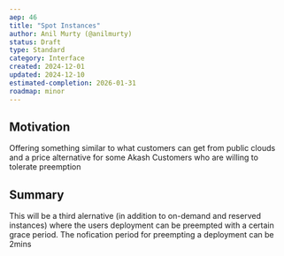 ```yaml
---
aep: 46
title: "Spot Instances"
author: Anil Murty (@anilmurty)
status: Draft
type: Standard
category: Interface
created: 2024-12-01
updated: 2024-12-10
estimated-completion: 2026-01-31
roadmap: minor
---
```


## Motivation

Offering something similar to what customers can get from public clouds and a price alternative for some Akash Customers who are willing to tolerate preemption

## Summary

This will be a third alernative (in addition to on-demand and reserved instances) where the users deployment can be preempted with a certain grace period. The nofication period for preempting a deployment can be 2mins
